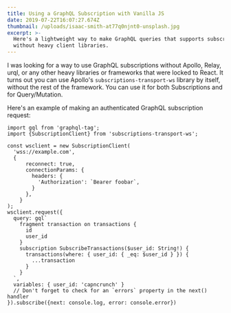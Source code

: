 ```yaml
---
title: Using a GraphQL Subscription with Vanilla JS
date: 2019-07-22T16:07:27.674Z
thumbnail: /uploads/isaac-smith-at77q0njnt0-unsplash.jpg
excerpt: >-
  Here's a lightweight way to make GraphQL queries that supports subscriptions,
  without heavy client libraries.
---
```

I was looking for a way to use GraphQL subscriptions without Apollo, Relay, urql, or any other heavy libraries or frameworks that were locked to React. It turns out you can use Apollo's `subscriptions-transport-ws` library by itself, without the rest of the framework. You can use it for both Subscriptions and for Query/Mutation.

Here's an example of making an authenticated GraphQL subscription request:

```
import gql from 'graphql-tag';
import {SubscriptionClient} from 'subscriptions-transport-ws';

const wsclient = new SubscriptionClient(
  'wss://example.com',
  {
      reconnect: true,
      connectionParams: {
        headers: {
          'Authorization': `Bearer foobar`,
        }
      },
    }
);
wsclient.request({
  query: gql`
    fragment transaction on transactions {
      id
      user_id
    }
    subscription SubscribeTransactions($user_id: String!) {
      transactions(where: { user_id: { _eq: $user_id } }) {
        ...transaction
      }
    }
  `,
  variables: { user_id: 'capncrunch' }
  // Don't forget to check for an `errors` property in the next() handler
}).subscribe({next: console.log, error: console.error})
```

